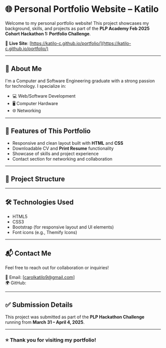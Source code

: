 # 🌐 Personal Portfolio Website – Katilo

Welcome to my personal portfolio website! This project showcases my background, skills, and projects as part of the **PLP Academy Feb 2025 Cohort Hackathon 1: Portfolio Challenge**.

🚀 **Live Site**: [https://katilo-c.github.io/portfolio/](https://katilo-c.github.io/portfolio/)

---

## 📌 About Me

I'm a Computer and Software Engineering graduate with a strong passion for technology. I specialize in:

- 💻 Web/Software Development  
- 🖥️ Computer Hardware  
- 🌐 Networking  

---

## 🎯 Features of This Portfolio

- Responsive and clean layout built with **HTML** and **CSS**
- Downloadable CV and **Print Resume** functionality
- Showcase of skills and project experience
- Contact section for networking and collaboration

---

## 📁 Project Structure


---

## 🛠️ Technologies Used

- HTML5
- CSS3
- Bootstrap (for responsive layout and UI elements)
- Font icons (e.g., Themify Icons)

---

## 📬 Contact Me

Feel free to reach out for collaboration or inquiries!

📧 Email: [carolkatilo9@gmail.com]  
🌍 GitHub: [](https://github.com/katilo-c)

---

## ✅ Submission Details

This project was submitted as part of the **PLP Hackathon Challenge** running from **March 31 – April 4, 2025**.

---

### ⭐ Thank you for visiting my portfolio!

